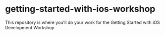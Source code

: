 getting-started-with-ios-workshop
=================================

This repository is where you'll do your work for the Getting Started with iOS Development Workshop
